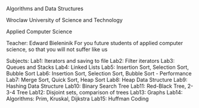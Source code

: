 Algorithms and Data Structures

Wroclaw University of Science and Technology

Applied Computer Science

Teacher: Edward Bieleninik
For you future students of applied computer science, so that you will not suffer like us

Subjects:
Lab1: Iterators and saving to file
Lab2: Filter iterators
Lab3: Queues and Stacks
Lab4: Linked Lists
Lab5: Insertion Sort, Selection Sort, Bubble Sort
Lab6: Insertion Sort, Selection Sort, Bubble Sort - Performance
Lab7: Merge Sort, Quick Sort, Heap Sort
Lab8: Heap Data Structure
Lab9: Hashing Data Structure
Lab10: Binary Search Tree
Lab11: Red-Black Tree, 2-3-4 Tree
Lab12: Disjoint sets, comparison of trees
Lab13: Graphs
Lab14: Algorithms: Prim, Kruskal, Dijkstra
Lab15: Huffman Coding
